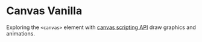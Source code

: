 # Canvas Vanilla

Exploring the `<canvas>` element with [canvas scripting API](https://developer.mozilla.org/en-US/docs/Web/API/Canvas_API) draw graphics and animations.